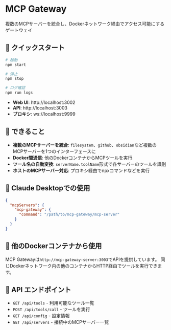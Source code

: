 # MCP Gateway

複数のMCPサーバーを統合し、Dockerネットワーク経由でアクセス可能にするゲートウェイ

## 🚀 クイックスタート

```bash
# 起動
npm start

# 停止
npm stop

# ログ確認
npm run logs
```

- **Web UI**: http://localhost:3002
- **API**: http://localhost:3003
- **プロキシ**: ws://localhost:9999

## 🎯 できること

- **複数のMCPサーバーを統合**: `filesystem`、`github`、`obsidian`など複数のMCPサーバーを1つのインターフェースに
- **Docker間通信**: 他のDockerコンテナからMCPツールを実行
- **ツール名の自動変換**: `serverName.toolName`形式で各サーバーのツールを識別
- **ホストのMCPサーバー対応**: プロキシ経由でnpxコマンドなどを実行

## 🤖 Claude Desktopでの使用

```json
{
  "mcpServers": {
    "mcp-gateway": {
      "command": "/path/to/mcp-gateway/mcp-server"
    }
  }
}
```

## 🐳 他のDockerコンテナから使用

MCP Gatewayは`http://mcp-gateway-server:3003`でAPIを提供しています。
同じDockerネットワーク内の他のコンテナからHTTP経由でツールを実行できます。

## 📡 API エンドポイント

- `GET /api/tools` - 利用可能なツール一覧
- `POST /api/tools/call` - ツールを実行
- `GET /api/config` - 設定情報
- `GET /api/servers` - 接続中のMCPサーバー一覧




